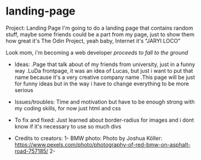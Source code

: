 # landing-page
Project: Landing Page
I'm going to do a landing page that contains random stuff, maybe some friends could be a part from my page, just to show them how great it's The Odin Project, yeah baby, Internet it's "JARYI LOCO"

Look mom, i'm becoming a web developer *proceeds to fall to the ground*


- Ideas:
    .Page that talk about of my friends from university, just in a funny way
    .LuDa frontpage, it was an idea of Lucas, but just i want to put that name because it's a very creative company name
    .This page will be just for funny ideas but in the way i have to change everything to be more serious
- Issues/troubles:
    Time and motivation but have to be enough strong with my coding skills, for now just html and css
- To fix and fixed:
    Just learned about border-radius for images and i dont know if it's necessary to use so much divs

- Credits to creators:
    1- BMW  photo: Photo by Joshua Köller: https://www.pexels.com/photo/photography-of-red-bmw-on-asphalt-road-757185/
    2- 



